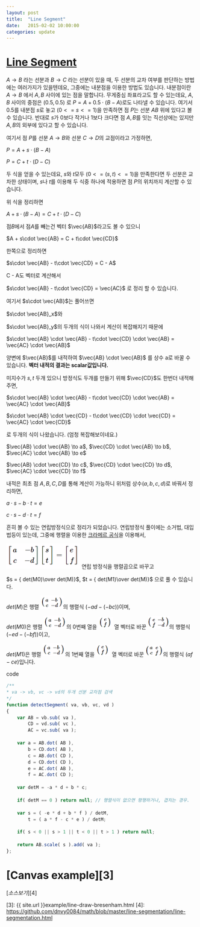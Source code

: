 ```yaml
---
layout: post
title:  "Line Segment"
date:   2015-02-02 10:00:00
categories: update
---
```


# [Line Segment][1]

$A\to B$ 라는 선분과 $B\to C$ 라는 선분이 있을 때, 두 선분의 교차 여부를 판단하는 방법에는 여러가지가 있을텐데요, 그중에는 내분점을 이용한 방법도 있습니다. 내분점이란 $A\to B$ 에서 $A, B$ 사이에 있는 점을 말합니다. 무게중심 좌표라고도 할 수 있는데요, $A, B$ 사이의 중점은 $(0.5,0.5)$ 로 $P = A + 0.5\cdot (B-A)$로도 나타낼 수 있습니다. 여기서 $0.5$를 내분점 $s$로 놓고 $(0 <= s <= 1)$을 만족하면 점 $P$는 선분 $AB$ 위에 있다고 볼 수 있습니다. 반대로 $s$가 $0$보다 작거나 $1$보다 크다면 점 $A, B$를 잇는 직선상에는 있지만 $A, B$의 외부에 있다고 할 수 있습니다. 

여기서 점 $P$를 선분 $A\to B$와 선분 $C\to D$의 교점이라고 가정하면, 

$P = A + s\cdot (B - A)$

$P = C + t\cdot (D - C)$

두 식을 얻을 수 있는데요, $s$와 $t$모두 $( 0 <= (s,t) <= 1 )$을 만족한다면 두 선분은 교차한 상태이며, $s$나 $t$를 이용해 두 식중 하나에 적용하면 점 $P$의 위치까지 계산할 수 있습니다. 

위 식을 정리하면 

$A + s\cdot (B - A) = C + t\cdot (D - C)$

점$B$에서 점$A$를 빼는건 벡터 $\vec{AB}$라고도 볼 수 있으니 

$A + s\cdot \vec{AB} = C + t\cdot \vec{CD}$

한쪽으로 정리하면 

$s\cdot \vec{AB} - t\cdot \vec{CD} = C - A$

C - A도 벡터로 계산해서 

$s\cdot \vec{AB} - t\cdot \vec{CD} = \vec{AC}$ 로 정리 할 수 있습니다. 

여기서 $s\cdot \vec{AB}$는 풀어쓰면 

$s\cdot \vec{AB}_x$와

$s\cdot \vec{AB}_y$의 두개의 식이 나와서 계산이 복잡해지기 때문에 

$s\cdot \vec{AB} \cdot \vec{AB} - t\cdot \vec{CD} \cdot \vec{AB} = \vec{AC} \cdot \vec{AB}$

양변에 $\vec{AB}$를 내적하여 $\vec{AB} \cdot \vec{AB}$ 를 상수 a로 바꿀 수 있습니다. 
**벡터 내적의 결과는 scalar값입니다.**

미지수가 $s, t$ 두개 있으니 방정식도 두개를 만들기 위해 $\vec{CD}$도 한번더 내적해주면,

$s\cdot \vec{AB} \cdot \vec{AB} - t\cdot \vec{CD} \cdot \vec{AB} = \vec{AC} \cdot \vec{AB}$

$s\cdot \vec{AB} \cdot \vec{CD} - t\cdot \vec{CD} \cdot \vec{CD} = \vec{AC} \cdot \vec{CD}$

로 두개의 식이 나왔습니다. (엄청 복잡해보이네요.)

$\vec{AB} \cdot \vec{AB} \to a$,  $\vec{CD} \cdot \vec{AB} \to b$,  $\vec{AC} \cdot \vec{AB} \to e$

$\vec{AB} \cdot \vec{CD} \to c$,  $\vec{CD} \cdot \vec{CD} \to d$,  $\vec{AC} \cdot \vec{CD} \to f$ 

내적은 최초 점 $A,B,C,D$를 통해 계산이 가능하니 위처럼 상수$(a,b,c,d)$로 바꿔서 정리하면,

$a\cdot s -b\cdot t = e$

$c\cdot s -d\cdot t = f$

흔히 볼 수 있는 연립방정식으로 정리가 되었습니다. 연립방정식 풀이에는 소거법, 대입법등이 있는데, 그중에 행렬을 이용한 [크라메르 공식][2]을 이용해서, 

![alt text][10] 연립 방정식을 행렬곱으로 바꾸고

$s = { det(M0)\over det(M)}$, $t = { det(M1)\over det(M)}$ 으로 풀 수 있습니다. 

$det(M)$은 행렬 ![alt text][11]의 행렬식 $( -ad - ( -bc ) )$이며,

$det(M0)$은 행렬 ![alt text][11]의 0번째 열을 ![alt text][12] 열 벡터로 바꾼 ![alt text][13]의 행렬식 $( -ed - ( -bf ) )$이고, 

$det(M1)$은 행렬 ![alt text][11]의 1번째 열을 ![alt text][12] 열 벡터로 바꾼 ![alt text][14]의 행렬식 $( af - ce )$입니다. 

code

```javascript 
/**
* va -> vb, vc -> vd의 두개 선분 교차점 검색
*/
function detectSegment( va, vb, vc, vd )
{
	var AB = vb.sub( va ),
		CD = vd.sub( vc ),
		AC = vc.sub( va );

	var a = AB.dot( AB ),
		b = CD.dot( AB ), 
		c = AB.dot( CD ),
		d = CD.dot( CD ),
		e = AC.dot( AB ),
		f = AC.dot( CD );

	var detM = -a * d + b * c;

	if( detM == 0 ) return null; // 행렬식이 없으면 평행하거나, 겹치는 경우. 

	var s = ( -e * d + b * f ) / detM,
		t = ( a * f - c * e ) / detM;

	if( s < 0 || s > 1 || t < 0 || t > 1 ) return null;

	return AB.scale( s ).add( va );
};
```

[Canvas example][3]
======
[*소스보기*][4]

[1]: http://en.wikipedia.org/wiki/Line_segment
[2]: http://ko.wikipedia.org/wiki/%ED%81%AC%EB%9D%BC%EB%A9%94%EB%A5%B4_%EA%B3%B5%EC%8B%9D
[3]: {{ site.url }}example/line-draw-bresenham.html
[4]: https://github.com/dnvy0084/math/blob/master/line-segmentation/line-segmentation.html

[10]: /raw/line-segment-mat-01.png "matrix"
[11]: /raw/line-segment-mat-02.png "matrix"
[12]: /raw/line-segment-mat-03.png "matrix"
[13]: /raw/line-segment-mat-04.png "matrix"
[14]: /raw/line-segment-mat-05.png "matrix"